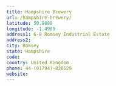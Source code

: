 ```yaml
---
title: Hampshire Brewery
url: /hampshire-brewery/
latitude: 50.9889
longitude: -1.4989
address1: 6-8 Romsey Industrial Estate
address2: 
city: Romsey
state: Hampshire
code: 
country: United Kingdom
phone: 44-(01794)-830529
website: 
---
```


